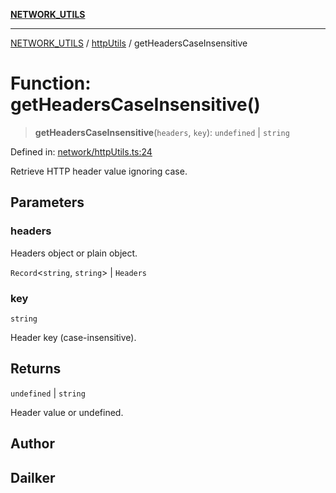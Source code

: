 [**NETWORK_UTILS**](../../README.md)

***

[NETWORK_UTILS](../../README.md) / [httpUtils](../README.md) / getHeadersCaseInsensitive

# Function: getHeadersCaseInsensitive()

> **getHeadersCaseInsensitive**(`headers`, `key`): `undefined` \| `string`

Defined in: [network/httpUtils.ts:24](https://github.com/dailker/everyutil-js/blob/b3e269da55b7d96c15eb37e98c5c4f6b94f05f6f/src/network/httpUtils.ts#L24)

Retrieve HTTP header value ignoring case.

## Parameters

### headers

Headers object or plain object.

`Record`\<`string`, `string`\> | `Headers`

### key

`string`

Header key (case-insensitive).

## Returns

`undefined` \| `string`

Header value or undefined.

## Author

## Dailker
